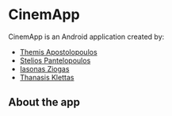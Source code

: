 # CinemApp
CinemApp is an Android application created by:
- [Themis Apostolopoulos](https://github.com/ThemisApostolopoulos)
- [Stelios Pantelopoulos](https://github.com/SteliosPantelopoulos)
- [Iasonas Ziogas](https://github.com/IASON-ZG)
- [Thanasis Klettas](https://github.com/ThanasisKl)


## About the app
